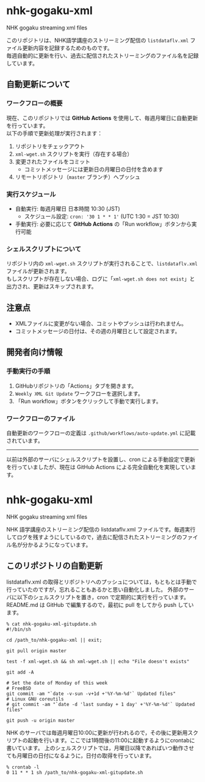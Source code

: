 # nhk-gogaku-xml
NHK gogaku streaming xml files

このリポジトリは、NHK語学講座のストリーミング配信の `listdataflv.xml` ファイル更新内容を記録するためのものです。  
毎週自動的に更新を行い、過去に配信されたストリーミングのファイル名を記録しています。

## 自動更新について

### ワークフローの概要
現在、このリポジトリでは **GitHub Actions** を使用して、毎週月曜日に自動更新を行っています。  
以下の手順で更新処理が実行されます：

1. リポジトリをチェックアウト
2. `xml-wget.sh` スクリプトを実行（存在する場合）
3. 変更されたファイルをコミット
   - コミットメッセージには更新日の月曜日の日付を含めます
4. リモートリポジトリ（`master` ブランチ）へプッシュ

### 実行スケジュール
- 自動実行: 毎週月曜日 日本時間 10:30 (JST)
  - スケジュール設定: `cron: '30 1 * * 1'` (UTC 1:30 = JST 10:30)
- 手動実行: 必要に応じて **GitHub Actions** の「Run workflow」ボタンから実行可能

### シェルスクリプトについて
リポジトリ内の `xml-wget.sh` スクリプトが実行されることで、`listdataflv.xml` ファイルが更新されます。  
もしスクリプトが存在しない場合、ログに「`xml-wget.sh does not exist`」と出力され、更新はスキップされます。

## 注意点
- XMLファイルに変更がない場合、コミットやプッシュは行われません。
- コミットメッセージの日付は、その週の月曜日として設定されます。

## 開発者向け情報
### 手動実行の手順
1. GitHubリポジトリの「Actions」タブを開きます。
2. `Weekly XML Git Update` ワークフローを選択します。
3. 「Run workflow」ボタンをクリックして手動で実行します。

### ワークフローのファイル
自動更新のワークフローの定義は `.github/workflows/auto-update.yml` に記載されています。

---

以前は外部のサーバにシェルスクリプトを設置し、cron による手動設定で更新を行っていましたが、現在は GitHub Actions による完全自動化を実現しています。




# nhk-gogaku-xml
NHK gogaku streaming xml files

NHK 語学講座のストリーミング配信の listdataflv.xml ファイルです。毎週実行してログを残すようにしているので，過去に配信されたストリーミングのファイル名が分かるようになっています。

## このリポジトリの自動更新
listdataflv.xml の取得とリポジトリへのプッシュについては，もともとは手動で行っていたのですが，忘れることもあるかと思い自動化しました。
外部のサーバに以下のシェルスクリプトを置き，cron で定期的に実行を行っています。
README.md は GitHub で編集するので，最初に pull をしてから push しています。
```
% cat nhk-gogaku-xml-gitupdate.sh
#!/bin/sh

cd /path_to/nhk-gogaku-xml || exit;

git pull origin master

test -f xml-wget.sh && sh xml-wget.sh || echo "File doesn't exists"

git add -A

# Set the date of Monday of this week
# FreeBSD
git commit -am "`date -v-sun -v+1d +'%Y-%m-%d'` Updated files"
# Linux GNU coreutils
# git commit -am "`date -d 'last sunday + 1 day' +'%Y-%m-%d'` Updated files"

git push -u origin master
```
NHK のサーバでは毎週月曜日10:00に更新が行われるので，その後に更新用スクリプトの起動を行います。ここでは1時間後の11:00に起動するようにcrontabに書いています。
上のシェルスクリプトでは，月曜日以降であればいつ動作させても月曜日の日付になるように，日付の取得を行っています。
```
% crontab -l
0 11 * * 1 sh /path_to/nhk-gogaku-xml-gitupdate.sh
```
